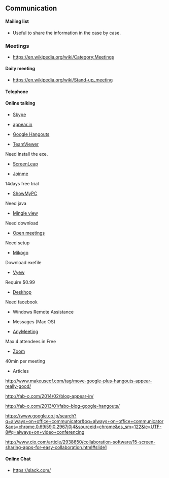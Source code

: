 ## Communication


#### Mailing list

- Useful to share the information in the case by case.

### Meetings
- https://en.wikipedia.org/wiki/Category:Meetings

#### Daily meeting

- https://en.wikipedia.org/wiki/Stand-up_meeting


#### Telephone

#### Online talking

- [Skype](http://www.skype.com/en/)

- [appear.in](https://appear.in/)

- [Google Hangouts](https://hangouts.google.com/)

- [TeamViewer](https://www.teamviewer.com/ja/index.aspx)

Need install the exe.

- [ScreenLeap](http://www.screenleap.com/)

- [Joinme](https://join.me/)

14days free trial

- [ShowMyPC](http://showmypc.com/)

Need java

- [Mingle view](http://www.mingleview.com/)

Need download

- [Open meetings](http://openmeetings.apache.org/)

Need setup

- [Mikogo](https://www.mikogo.com/)

Download exefile

- [Vyew](http://vyew.com/s/)

Require $0.99

- [Deskhop](http://deskhopapp.com/)

Need facebook

- Windows Remote Assistance

- Messages (Mac OS)

- [AnyMeeting](http://www.anymeeting.com/)

Max 4 attendees in Free

- [Zoom](https://zoom.us/pricing)

40min per meeting


- Articles

http://www.makeuseof.com/tag/move-google-plus-hangouts-appear-really-good/

http://fab-o.com/2014/02/blog-appear-in/

http://fab-o.com/2013/01/fabo-blog-google-hangouts/

https://www.google.co.jp/search?q=always+on+office+communicator&oq=always+on+office+communicator&aqs=chrome.0.69i59j0.2967j0j4&sourceid=chrome&es_sm=122&ie=UTF-8#q=always+on+video+conferencing

http://www.cio.com/article/2938650/collaboration-software/15-screen-sharing-apps-for-easy-collaboration.html#slide1


#### Online Chat

- https://slack.com/


